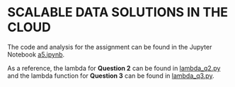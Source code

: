 # SCALABLE DATA SOLUTIONS IN THE CLOUD

The code and analysis for the assignment can be found in the Jupyter Notebook [a5.ipynb](https://github.com/magabrielaa/large-scale-computing/blob/main/05-data-cloud-solutions/a5.ipynb).

As a reference, the lambda for **Question 2** can be found in [lambda_q2.py](https://github.com/magabrielaa/large-scale-computing/blob/main/05-data-cloud-solutions/lambda_q2.py) and the lambda function for **Question 3** can be found in [lambda_q3.py](https://github.com/magabrielaa/large-scale-computing/blob/main/05-data-cloud-solutions/lambda_q3.py).
